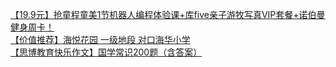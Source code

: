   
[【19.9元】抢童程童美1节机器人编程体验课+库five亲子游牧写真VIP套餐+诺伯曼健身周卡！](http://www.dianyue.me/archives/608/rhgge8r15ek8c789/)  
[【价值推荐】海悦花园 一级地段 对口海华小学](http://www.dianyue.me/archives/398/y4qn7bfx0xj3k252/)  
[【思博教育快乐作文】国学常识200题（含答案）](http://www.dianyue.me/archives/667/wb056bpmyzzlmi38/)